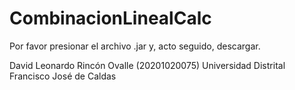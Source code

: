# CombinacionLinealCalc

Por favor presionar el archivo .jar y, acto seguido, descargar.

David Leonardo Rincón Ovalle (20201020075)
Universidad Distrital Francisco José de Caldas
